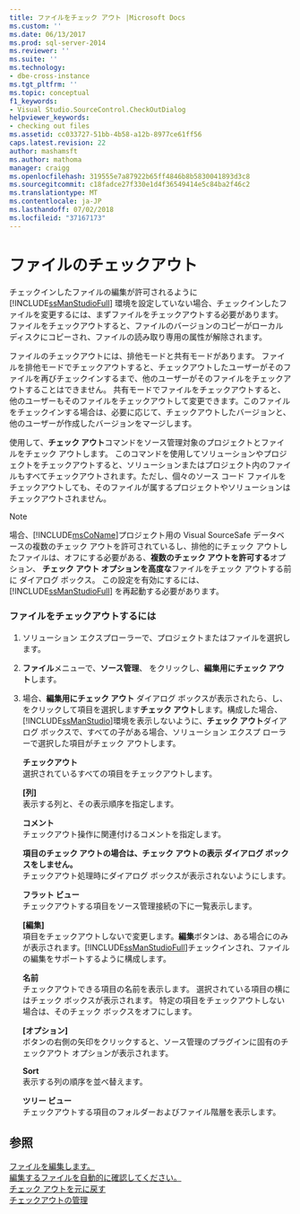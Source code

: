 ```yaml
---
title: ファイルをチェック アウト |Microsoft Docs
ms.custom: ''
ms.date: 06/13/2017
ms.prod: sql-server-2014
ms.reviewer: ''
ms.suite: ''
ms.technology:
- dbe-cross-instance
ms.tgt_pltfrm: ''
ms.topic: conceptual
f1_keywords:
- Visual Studio.SourceControl.CheckOutDialog
helpviewer_keywords:
- checking out files
ms.assetid: cc033727-51bb-4b58-a12b-8977ce61ff56
caps.latest.revision: 22
author: mashamsft
ms.author: mathoma
manager: craigg
ms.openlocfilehash: 319555e7a87922b65ff4846b8b5830041893d3c8
ms.sourcegitcommit: c18fadce27f330e1d4f36549414e5c84ba2f46c2
ms.translationtype: MT
ms.contentlocale: ja-JP
ms.lasthandoff: 07/02/2018
ms.locfileid: "37167173"
---
```

# <a name="check-out-files"></a>ファイルのチェックアウト
  チェックインしたファイルの編集が許可されるように [!INCLUDE[ssManStudioFull](../includes/ssmanstudiofull-md.md)] 環境を設定していない場合、チェックインしたファイルを変更するには、まずファイルをチェックアウトする必要があります。 ファイルをチェックアウトすると、ファイルのバージョンのコピーがローカル ディスクにコピーされ、ファイルの読み取り専用の属性が解除されます。  
  
 ファイルのチェックアウトには、排他モードと共有モードがあります。 ファイルを排他モードでチェックアウトすると、チェックアウトしたユーザーがそのファイルを再びチェックインするまで、他のユーザーがそのファイルをチェックアウトすることはできません。 共有モードでファイルをチェックアウトすると、他のユーザーもそのファイルをチェックアウトして変更できます。このファイルをチェックインする場合は、必要に応じて、チェックアウトしたバージョンと、他のユーザーが作成したバージョンをマージします。  
  
 使用して、**チェック アウト**コマンドをソース管理対象のプロジェクトとファイルをチェック アウトします。 このコマンドを使用してソリューションやプロジェクトをチェックアウトすると、ソリューションまたはプロジェクト内のファイルもすべてチェックアウトされます。ただし、個々のソース コード ファイルをチェックアウトしても、そのファイルが属するプロジェクトやソリューションはチェックアウトされません。  
  
> [!NOTE]  
>  場合、[!INCLUDE[msCoName](../includes/msconame-md.md)]プロジェクト用の Visual SourceSafe データベースの複数のチェック アウトを許可されているし、排他的にチェック アウトしたファイルは、オフにする必要がある、**複数のチェック アウトを許可する**オプション、 **チェック アウト オプションを高度な**ファイルをチェック アウトする前に ダイアログ ボックス。 この設定を有効にするには、[!INCLUDE[ssManStudioFull](../includes/ssmanstudiofull-md.md)] を再起動する必要があります。  
  
### <a name="to-check-out-a-file"></a>ファイルをチェックアウトするには  
  
1.  ソリューション エクスプローラーで、プロジェクトまたはファイルを選択します。  
  
2.  **ファイル**メニューで、**ソース管理**、 をクリックし、**編集用にチェック アウト**します。  
  
3.  場合、**編集用にチェック アウト** ダイアログ ボックスが表示されたら、し、をクリックして項目を選択します**チェック アウト**します。構成した場合、[!INCLUDE[ssManStudio](../includes/ssmanstudio-md.md)]環境を表示しないように、**チェック アウト**ダイアログ ボックスで、すべての子がある場合、ソリューション エクスプ ローラーで選択した項目がチェック アウトします。  
  
     **チェックアウト**  
     選択されているすべての項目をチェックアウトします。  
  
     **[列]**  
     表示する列と、その表示順序を指定します。  
  
     **コメント**  
     チェックアウト操作に関連付けるコメントを指定します。  
  
     **項目のチェック アウトの場合は、チェック アウトの表示 ダイアログ ボックスをしません。**  
     チェックアウト処理時にダイアログ ボックスが表示されないようにします。  
  
     **フラット ビュー**  
     チェックアウトする項目をソース管理接続の下に一覧表示します。  
  
     **[編集]**  
     項目をチェックアウトしないで変更します。**編集**ボタンは、ある場合にのみが表示されます。[!INCLUDE[ssManStudioFull](../includes/ssmanstudiofull-md.md)]チェックインされ、ファイルの編集をサポートするように構成します。  
  
     **名前**  
     チェックアウトできる項目の名前を表示します。 選択されている項目の横にはチェック ボックスが表示されます。 特定の項目をチェックアウトしない場合は、そのチェック ボックスをオフにします。  
  
     **[オプション]**  
     ボタンの右側の矢印をクリックすると、ソース管理のプラグインに固有のチェックアウト オプションが表示されます。  
  
     **Sort**  
     表示する列の順序を並べ替えます。  
  
     **ツリー ビュー**  
     チェックアウトする項目のフォルダーおよびファイル階層を表示します。  
  
## <a name="see-also"></a>参照  
 [ファイルを編集します。](../../2014/database-engine/edit-checked-in-files.md)   
 [編集するファイルを自動的に確認してください。](../../2014/database-engine/automatically-check-out-files-upon-edit.md)   
 [チェック アウトを元に戻す](../../2014/database-engine/undo-checkouts.md)   
 [チェックアウトの管理](../../2014/database-engine/manage-checkouts.md)  
  
  
